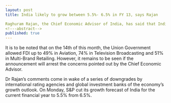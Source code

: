 ```yaml
---
layout: post
title: India likely to grow between 5.5%- 6.5% in FY 13, says Rajan

Raghuram Rajan, the Chief Economic Advisor of India, has said that India’s GDP is likely to grow between 5.5-6.5% in this fiscal year. He added that the slow pace of current investment would mean that recovery would be slower than expected.
<!---abstract-->
published: true
---
```


It is to be noted that on the 14th of this month, the Union Government allowed FDI up to 49% in Aviation, 74% in Television Broadcasting and 51% in Multi-Brand Retailing. However, it remains to be seen if the announcement will arrest the concerns pointed out by the Chief Economic Advisor.



Dr Rajan’s comments come in wake of a series of downgrades by international rating agencies and global investment banks of the economy’s growth outlook. On Monday, S&P cut its growth forecast of India for the current financial year to 5.5% from 6.5%.